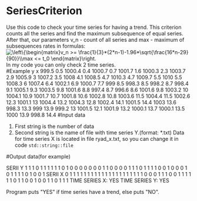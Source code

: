 # SeriesCriterion
Use this code to check your time series for having a trend. This criterion counts all the series and find the maximum subsequence of equal series. After that, our parameters v_n - count of all series and max - maximum of subsequences rates in formulas:
<img src="https://latex.codecogs.com/svg.image?\left\{\begin{matrix}v_n&space;>=&space;\frac{1}{3}*(2*n-1)-1.96*\sqrt{\frac{16*n-29}{90}}\\max&space;<=&space;t_0&space;\end{matrix}\right." title="\left\{\begin{matrix}v_n >= \frac{1}{3}*(2*n-1)-1.96*\sqrt{\frac{16*n-29}{90}}\\max <= t_0 \end{matrix}\right." />
In my code you can only check 2 time series.</br>
#Example
y       x
999.5   0.5
1000.4  0.4
1000.7  0.7
1001.7  1.6
1000.3  2.3
1003.7  2.9
1005.9  3
1007.2  3.5
1008    4.1
1008.5  4.7
1010.3  4.7
1009.7  5.5
1010    5.5
1008.3  6
1007.4  6.4
1002.1  6.9
1000.7  7.7
999     8.5
998.3   8.5
998.2   8.7
998.4   9.1
1005.1  9.3
1003.5  9.8
1001.6  8.8
997.4   8.7
996.6   8.6
1001.6  9.8
1003.2  10
1004.1  10.9
1001.7  10.7
1001.8  10.6
1002.8  10.8
1003.6  11.5
1004.4  11.5
1002.6  12.3
1001.1  13
1004.4  13.2
1004.3  12.8
1002.4  14.1
1001.5  14.4
1003    13.6
998.3   13.3
999     13.9
999.2   13
1001.5  12.1
1001.9  13.2
1000.1  13.7
1000.1  13.5
1000    13.9
998.8   14.4
#Input data
1. First string is the number of data
2. Second string is the name of file with time series Y.(format: *.txt)
Data for time series X is located in file ryad_x.txt, so you can change it in code `std::string::file`

#Output data(for example)

SERII Y
1 1 1 0 1 1 1 1 1 1 0 1 0 0 0 0 0 0 0 1 1 0 0 0 0 1 1 1 0 1 1 1 1 0 0 1 0 0 0 1 0 1 1 1 1 0 1 0 0 1
SERII X
0 1 1 1 1 1 1 1 1 1 1 1 1 1 1 1 1 1 1 1 1 1 0 0 0 1 1 1 0 0 1 1 1 1 1 1 0 1 1 0 0 1 0 0 1 1 0 1 1 1
TIME SERIES X: YES
TIME SERIES Y: YES

Program puts "YES" if time series have a trend, else puts "NO".

